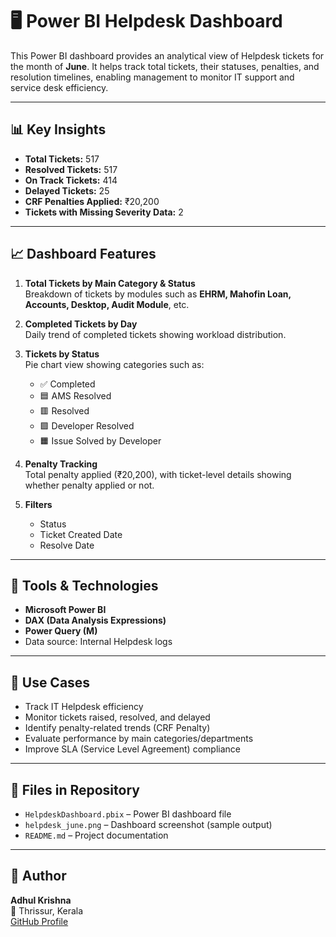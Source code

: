 # 🖥️ Power BI Helpdesk Dashboard

This Power BI dashboard provides an analytical view of Helpdesk tickets for the month of **June**. It helps track total tickets, their statuses, penalties, and resolution timelines, enabling management to monitor IT support and service desk efficiency.

---

## 📊 Key Insights

- **Total Tickets:** 517
- **Resolved Tickets:** 517
- **On Track Tickets:** 414
- **Delayed Tickets:** 25
- **CRF Penalties Applied:** ₹20,200
- **Tickets with Missing Severity Data:** 2

---

## 📈 Dashboard Features

1. **Total Tickets by Main Category & Status**  
   Breakdown of tickets by modules such as **EHRM, Mahofin Loan, Accounts, Desktop, Audit Module**, etc.

2. **Completed Tickets by Day**  
   Daily trend of completed tickets showing workload distribution.

3. **Tickets by Status**  
   Pie chart view showing categories such as:
   - ✅ Completed
   - 🟦 AMS Resolved
   - 🟥 Resolved
   - 🟪 Developer Resolved
   - 🟧 Issue Solved by Developer

4. **Penalty Tracking**  
   Total penalty applied (₹20,200), with ticket-level details showing whether penalty applied or not.

5. **Filters**  
   - Status  
   - Ticket Created Date  
   - Resolve Date  

---

## 🧰 Tools & Technologies

- **Microsoft Power BI**
- **DAX (Data Analysis Expressions)**
- **Power Query (M)**
- Data source: Internal Helpdesk logs

---

## 🎯 Use Cases

- Track IT Helpdesk efficiency  
- Monitor tickets raised, resolved, and delayed  
- Identify penalty-related trends (CRF Penalty)  
- Evaluate performance by main categories/departments  
- Improve SLA (Service Level Agreement) compliance  

---

## 📁 Files in Repository

- `HelpdeskDashboard.pbix` – Power BI dashboard file  
- `helpdesk_june.png` – Dashboard screenshot (sample output)  
- `README.md` – Project documentation  

---

## 👤 Author

**Adhul Krishna**  
📍 Thrissur, Kerala  
[GitHub Profile](https://github.com/adhulkrishna)  

